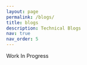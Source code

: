 ```yaml
---
layout: page
permalink: /blogs/
title: blogs
description: Technical Blogs
nav: true
nav_order: 5
---
```


Work In Progress